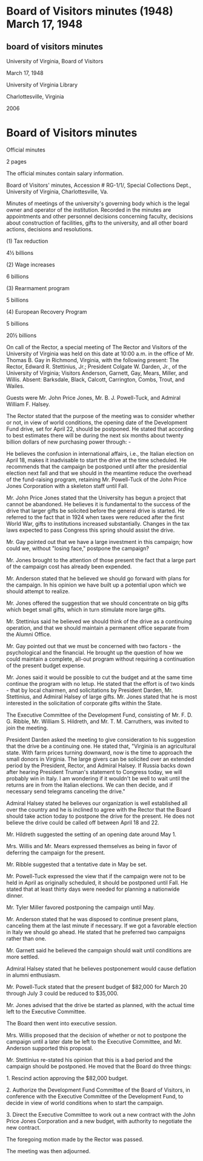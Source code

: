Board of Visitors minutes (1948) March 17, 1948
===============================================

board of visitors minutes
-------------------------

University of Virginia, Board of Visitors

March 17, 1948

University of Virginia Library

Charlottesville, Virginia

2006

Board of Visitors minutes
=========================

Official minutes

2 pages

The official minutes contain salary information.

Board of Visitors' minutes, Accession # RG-1/1/, Special Collections Dept., University of Virginia, Charlottesville, Va.

Minutes of meetings of the university's governing body which is the legal owner and operator of the institution. Recorded in the minutes are appointments and other personnel decisions concerning faculty, decisions about construction of facilities, gifts to the university, and all other board actions, decisions and resolutions.

(1) Tax reduction

4½ billions

(2) Wage increases

6 billions

(3) Rearmament program

5 billions

(4) European Recovery Program

5 billions

20½ billions

On call of the Rector, a special meeting of The Rector and Visitors of the University of Virginia was held on this date at 10:00 a.m. in the office of Mr. Thomas B. Gay in Richmond, Virginia, with the following present: The Rector, Edward R. Stettinius, Jr.; President Colgate W. Darden, Jr., of the University of Virginia; Visitors Anderson, Garnett, Gay, Mears, Miller, and Willis. Absent: Barksdale, Black, Calcott, Carrington, Combs, Trout, and Wailes.

Guests were Mr. John Price Jones, Mr. B. J. Powell-Tuck, and Admiral William F. Halsey.

The Rector stated that the purpose of the meeting was to consider whether or not, in view of world conditions, the opening date of the Development Fund drive, set for April 22, should be postponed. He stated that according to best estimates there will be during the next six months about twenty billion dollars of new purchasing power through: -

He believes the confusion in international affairs, i.e., the Italian election on April 18, makes it inadvisable to start the drive at the time scheduled. He recommends that the campaign be postponed until after the presidential election next fall and that we should in the meantime reduce the overhead of the fund-raising program, retaining Mr. Powell-Tuck of the John Price Jones Corporation with a skeleton staff until Fall.

Mr. John Price Jones stated that the University has begun a project that cannot be abandoned. He believes it is fundamental to the success of the drive that larger gifts be solicited before the general drive is started. He referred to the fact that in 1924 when taxes were reduced after the first World War, gifts to institutions increased substantially. Changes in the tax laws expected to pass Congress this spring should assist the drive.

Mr. Gay pointed out that we have a large investment in this campaign; how could we, without "losing face," postpone the campaign?

Mr. Jones brought to the attention of those present the fact that a large part of the campaign cost has already been expended.

Mr. Anderson stated that he believed we should go forward with plans for the campaign. In his opinion we have built up a potential upon which we should attempt to realize.

Mr. Jones offered the suggestion that we should concentrate on big gifts which beget small gifts, which in turn stimulate more large gifts.

Mr. Stettinius said he believed we should think of the drive as a continuing operation, and that we should maintain a permanent office separate from the Alumni Office.

Mr. Gay pointed out that we must be concerned with two factors - the psychological and the financial. He brought up the question of how we could maintain a complete, all-out program without requiring a continuation of the present budget expense.

Mr. Jones said it would be possible to cut the budget and at the same time continue the program with no letup. He stated that the effort is of two kinds - that by local chairmen, and solicitations by President Darden, Mr. Stettinius, and Admiral Halsey of large gifts. Mr. Jones stated that he is most interested in the solicitation of corporate gifts within the State.

The Executive Committee of the Development Fund, consisting of Mr. F. D. G. Ribble, Mr. William S. Hildreth, and Mr. T. M. Carruthers, was invited to join the meeting.

President Darden asked the meeting to give consideration to his suggestion that the drive be a continuing one. He stated that, "Virginia is an agricultural state. With farm prices turning downward, now is the time to approach the small donors in Virginia. The large givers can be solicited over an extended period by the President, Rector, and Admiral Halsey. If Russia backs down after hearing President Truman's statement to Congress today, we will probably win in Italy. I am wondering if it wouldn't be well to wait until the returns are in from the Italian elections. We can then decide, and if necessary send telegrams canceling the drive."

Admiral Halsey stated he believes our organization is well established all over the country and he is inclined to agree with the Rector that the Board should take action today to postpone the drive for the present. He does not believe the drive could be called off between April 18 and 22.

Mr. Hildreth suggested the setting of an opening date around May 1.

Mrs. Willis and Mr. Mears expressed themselves as being in favor of deferring the campaign for the present.

Mr. Ribble suggested that a tentative date in May be set.

Mr. Powell-Tuck expressed the view that if the campaign were not to be held in April as originally scheduled, it should be postponed until Fall. He stated that at least thirty days were needed for planning a nationwide dinner.

Mr. Tyler Miller favored postponing the campaign until May.

Mr. Anderson stated that he was disposed to continue present plans, canceling them at the last minute if necessary. If we got a favorable election in Italy we should go ahead. He stated that he preferred two campaigns rather than one.

Mr. Garnett said he believed the campaign should wait until conditions are more settled.

Admiral Halsey stated that he believes postponement would cause deflation in alumni enthusiasm.

Mr. Powell-Tuck stated that the present budget of $82,000 for March 20 through July 3 could be reduced to $35,000.

Mr. Jones advised that the drive be started as planned, with the actual time left to the Executive Committee.

The Board then went into executive session.

Mrs. Willis proposed that the decision of whether or not to postpone the campaign until a later date be left to the Executive Committee, and Mr. Anderson supported this proposal.

Mr. Stettinius re-stated his opinion that this is a bad period and the campaign should be postponed. He moved that the Board do three things:

1\. Rescind action approving the $82,000 budget.

2\. Authorize the Development Fund Committee of the Board of Visitors, in conference with the Executive Committee of the Development Fund, to decide in view of world conditions when to start the campaign.

3\. Direct the Executive Committee to work out a new contract with the John Price Jones Corporation and a new budget, with authority to negotiate the new contract.

The foregoing motion made by the Rector was passed.

The meeting was then adjourned.